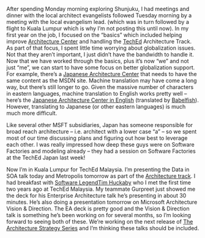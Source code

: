 After spending Monday morning exploring Shunjuku, I had meetings and
dinner with the local architect evangelists followed Tuesday morning by
a meeting with the local evangelism lead. (which was in turn followed by
a flight to Kuala Lumpur which is why I’m not posting this until now).
In my first year on the job, I focused on the “basics” which included
helping improve [Architecture
Center](http://msdn.microsoft.com/architecture) and handling the
[TechEd](http://www.microsoft.com/seminar/teched2004/default.mspx)
Architecture Track. As part of that focus, I spent little time worrying
about globalization issues. Not that they aren’t important, I just
didn’t have the bandwidth to handle it. Now that we have worked through
the basics, plus it’s now “we” and not just “me”, we can start to have
some focus on better globalization support. For example, there’s a
[Japanese Architecture
Center](http://www.microsoft.com/japan/msdn/architecture/) that needs to
have the same content as the MSDN site. Machine translation may have
come a long way, but there’s still longer to go. Given the massive
number of characters in eastern languages, machine translation to
English works pretty well – here’s the [Japanese Architecture Center in
English](http://babelfish.altavista.com/babelfish/trurl_pagecontent?url=http://www.microsoft.com/japan/msdn/architecture&lp=ja_en)
(translated by [Babelfish](http://babelfish.altavista.com/)). However,
translating to Japanese (or other eastern languages) is much much more
difficult.

Like several other MSFT subsidiaries, Japan has someone responsible for
broad reach architecture – i.e. architect with a lower case “a” – so we
spent most of our time discussing plans and figuring out how best to
leverage each other. I was really impressed how deep these guys were on
Software Factories and modeling already – they had a session on Software
Factories at the TechEd Japan last week!

Now I’m in Kuala Lumpur for TechEd Malaysia. I’m presenting the Data in
SOA talk today and Metropolis tomorrow as part of the [Architecture
track](http://www.microsoft.com/malaysia/events/teched/breakoutsessions.htm#7).
I had breakfast with [Software
Legend](http://www.microsoft.com/malaysia/events/teched/softwarelegends.htm)[Tim
Huckaby](http://www.interknowlogy.com/IKCorporate/AboutUs/CompanyExecutives/TimothyHuckaby.htm)
who I met the first time two years ago at TechEd Malaysia. My teammate
Gurpreet just showed me the deck for his Enterprise Architecture talk
he’s presenting in about 30 minutes. He’s also doing a presentation
tomorrow on Microsoft Architecture Vision & Direction. The EA deck is
pretty good and the Vision & Direction talk is something he’s been
working on for several months, so I’m looking forward to seeing both of
these. We’re working on the next release of [The Architecture Strategy
Series](http://msdn.microsoft.com/architecture/overview/series/) and I’m
thinking these talks should be included.
